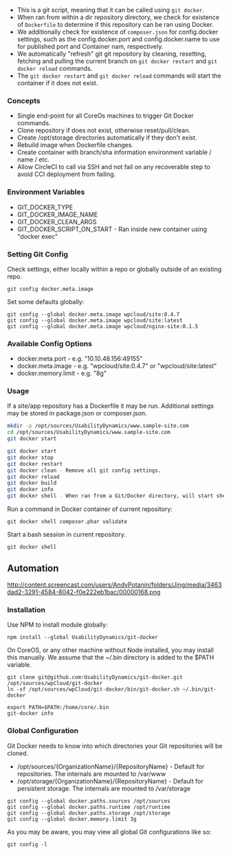 * This is a git script, meaning that it can be called using `git docker`.
* When ran from within a dir repository directory, we check for existence of `Dockerfile` to determine if this repository can be ran using Docker.
* We additionally check for existence of `composer.json` for config.docker settings, such as the config.docker.port and config.docker.name to use for published port and Container nam, respectively.
* We automatically "refresh" git git repository by cleaning, resetting, fetching and pulling the current branch on `git docker restart` and `git docker reload` commands.
* The `git docker restart` and `git docker reload` commands will start the container if it does not exist.

### Concepts

- Single end-point for all CoreOs machines to trigger Git Docker commands.
- Clone repository if does not exist, otherwise reset/pull/clean.
- Create /opt/storage directories automatically if they don't exist.
- Rebuild image when Dockerfile changes.
- Create container with branch/sha information environment variable / name / etc.
- Allow CircleCI to call via SSH and not fail on any recoverable step to avoid CCI deployment from failing.

### Environment Variables

* GIT_DOCKER_TYPE
* GIT_DOCKER_IMAGE_NAME
* GIT_DOCKER_CLEAN_ARGS
* GIT_DOCKER_SCRIPT_ON_START - Ran inside new container using "docker exec"

### Setting Git Config

Check settings, either locally within a repo or globally outside of an existing repo.
```
git config docker.meta.image
```

Set some defaults globally:
```
git config --global docker.meta.image wpcloud/site:0.4.7
git config --global docker.meta.image wpcloud/site:latest
git config --global docker.meta.image wpcloud/nginx-site:0.1.5
```

### Available Config Options

* docker.meta.port - e.g. "10.10.48.156:49155"
* docker.meta.image - e.g. "wpcloud/site:0.4.7" or "wpcloud/site:latest"
* docker.memory.limit - e.g. "8g"

### Usage
If a site/app repository has a Dockerfile it may be run. Additional settings may be stored in package.json or composer.json.

```sh
mkdir -p /opt/sources/UsabilityDynamics/www.sample-site.com
cd /opt/sources/UsabilityDynamics/www.sample-site.com
git docker start
```

```sh
git docker start
git docker stop
git docker restart
git docker clean - Remove all git config settings.
git docker reload
git docker build
git docker info
git docker shell - When ran from a Git/Docker directory, will start shell within the running container.
```

Run a command in Docker container of current repository:

```
git docker shell composer.phar validate
```

Start a bash session in current repository.
```
git docker shell
```

## Automation

http://content.screencast.com/users/AndyPotanin/folders/Jing/media/3463dad2-3291-4584-8042-f0e222eb1bac/00000168.png

### Installation

Use NPM to install module globally:
```
npm install --global UsabilityDynamics/git-docker
```

On CoreOS, or any other machine without Node installed, you may install this manually. We assume that the ~/.bin directory is added to the $PATH variable.
```
git clone git@github.com:UsabilityDynamics/git-docker.git /opt/sources/wpCloud/git-docker
ln -sf /opt/sources/wpCloud/git-docker/bin/git-docker.sh ~/.bin/git-docker
```

```
export PATH=$PATH:/home/core/.bin
git-docker info
```

###  Global Configuration
Git Docker needs to know into which directories your Git repositories will be cloned.

* /opt/sources/{OrganizationName}/{RepositoryName} - Default for repositories. The internals are mounted to /var/www
* /opt/storage/{OrganizationName}/{RepositoryName} - Default for persistent storage. The internals are mounted to /var/storage

```
git config --global docker.paths.sources /opt/sources
git config --global docker.paths.runtime /opt/runtime
git config --global docker.paths.storage /opt/storage
git config --global docker.memory.limit 3g
```

As you may be aware, you may view all global Git configurations like so:
```
git config -l
```
